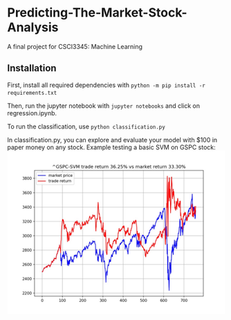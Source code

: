 # Predicting-The-Market-Stock-Analysis
A final project for CSCI3345: Machine Learning

## Installation
First, install all required dependencies with
`python -m pip install -r requirements.txt`

Then, run the jupyter notebook with
`jupyter notebooks`
and click on regression.ipynb.

To run the classification, use
`python classification.py`

In classification.py, you can explore and evaluate your model with $100 in paper money on any stock.
Example testing a basic SVM on GSPC stock:
![Model Returns on GSPC](https://github.com/RobertSmithers/Predicting-The-Market-Stock-Analysis/blob/main/images/^GSPC-SVM-rate-price.jpeg?raw=true)